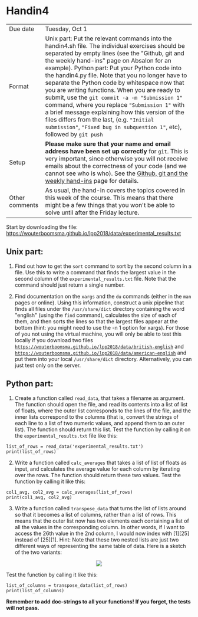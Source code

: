 # Handin4

<table>
  <tr>
    <td>Due date</td>
    <td>Tuesday, Oct 1 </td>
  </tr>
  <tr>
    <td>Format</td>
    <td>Unix part: Put the relevant commands into the handin4.sh file. The individual exercises should be separated by empty lines (see the "Github, git and the weekly hand-ins" page on Absalon for an example).
Python part: Put your Python code into the handin4.py file. Note that you no longer have to separate the Python code by whitespace now that you are writing functions.
When you are ready to submit, use the <code>git commit -a -m "Submission 1"</code> command, where you replace <code>"Submission 1"</code> with a brief message explaining how this version of the files differs from the last, (e.g. <code>"Initial submission"</code>, <code>"Fixed bug in subquestion 1"</code>, etc), followed by <code>git push</code> </td>
  </tr>
  <tr>
    <td>Setup</td>
    <td><strong>Please make sure that your name and email address have been set up correctly</strong> for <code>git</code>. This is very important, since otherwise you will not receive emails about the correctness of your code (and we cannot see who is who). See the <a href="https://absalon.ku.dk/courses/35880/pages/github-git-and-the-weekly-hand-ins?module_item_id=801269">Github, git and the weekly hand-ins</a> page for details.
  </tr> 
  <tr>
    <td>Other comments</td>
    <td>As usual, the hand-in covers the topics covered in this week of the course. This means that there might be a few things that you won't be able to solve until after the Friday lecture. </td>
  </tr>
</table>

Start by downloading the file:
https://wouterboomsma.github.io/lpp2018/data/experimental_results.txt

## Unix part:

1. Find out how to get the <code>sort</code> command to sort by the second column in a file. Use this to write a command that finds the largest value in the second column of the <code>experimental_results.txt</code> file. Note that the command should just return a single number.

2. Find documentation on the <code>xargs</code> and the <code>du</code> commands (either in the <code>man</code> pages or online). Using this information, construct a unix pipeline that finds all files under the <code>/usr/share/dict</code> directory containing the word "english" (using the <code>find</code> command), calculates the size of each of them, and then sorts the lines so that the largest files appear at the bottom (hint: you might need to use the -n 1 option for xargs). For those of you not using the virtual machine, you will only be able to test this locally if you download two files <code>https://wouterboomsma.github.io/lpp2018/data/british-english</code> and <code>https://wouterboomsma.github.io/lpp2018/data/american-english</code> and put them into your local <code>/usr/share/dict</code> directory. Alternatively, you can just test only on the server.


## Python part:

1. Create a function called <code>read_data</code>, that takes a filename as argument. The function should open the file, and read its contents into a list of list of floats, where the outer list corresponds to the lines of the file, and the inner lists correspond to the columns (that is, convert the strings of each line to a list of two numeric values, and append them to an outer list). The function should return this list. Test the function by calling it on the <code>experimental_results.txt</code> file like this:

<pre><code>list_of_rows = read_data('experimental_results.txt')
print(list_of_rows)
</code></pre>

2. Write a function called <code>calc_averages</code> that takes a list of list of floats as input, and calculates the average value for each column by iterating over the rows. The function should return these two values. Test the function by calling it like this: 

<pre><code>col1_avg, col2_avg = calc_averages(list_of_rows)
print(col1_avg, col2_avg)
</code></pre>

3. Write a function called <code>transpose_data</code> that turns the list of lists around so that it becomes a list of columns, rather than a list of rows. This means that the outer list now has two elements each containing a list of all the values in the corresponding column. In other words, if I want to access the 26th value in the 2nd column, I would now index with [1][25] instead of [25][1].
Hint: Note that these two nested lists are just two different ways of representing the same table of data. Here is a sketch of the two variants:

<p align="center">
   <img src="https://wouterboomsma.github.io/lpp2019/images/list_list_transpose.svg">
</p>

Test the function by calling it like this:

<pre><code>list_of_columns = transpose_data(list_of_rows)
print(list_of_columns)    
</code></pre>

**Remember to add doc-strings to all your functions! If you forget, the tests will not pass.**